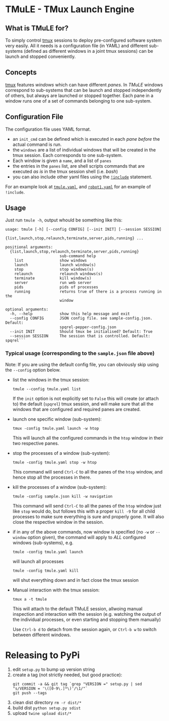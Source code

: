 # TMuLE - TMux Launch Engine

## What is TMuLE for?

To simply control [tmux](https://github.com/tmux/tmux/wiki) sessions to deploy pre-configured software system very easily. All it needs is a configuration file (in YAML) and different sub-systems (defined as different windows in a joint tmux sessions) can be launch and stopped conveniently.

## Concepts

[tmux](https://github.com/tmux/tmux/wiki) features *windows* which can have different *panes*. In *TMuLE* windows correspond to sub-systems that can be launch and stopped independently of others, but always are launched or stopped together. Each pane in a window runs one of a set of commands belonging to one sub-system.

## Configuration File

The configuration file uses YAML format.

* an `init_cmd` can be defined which is executed in each *pane before* the actual command is run.
* the `windows` are a list of individual windows that will be created in the tmux session. Each corresponds to one sub-system. 
* Each window is given a `name`, and a list of `panes`
* the entries in the `panes` list, are shell scripts commands that are executed *as is* in the tmux session shell (i.e. *bash*)
* you can also include other yaml files using the [`!include`](https://stackoverflow.com/questions/528281/how-can-i-include-an-yaml-file-inside-another) statement.

For an example look at [`tmule.yaml`](https://github.com/marc-hanheide/TMuLE/blob/master/tmule.yaml), and [`robot1.yaml`](https://github.com/marc-hanheide/TMuLE/blob/master/robot1.yaml) for an example of `!include`.

## Usage

Just run `tmule -h`, output whould be something like this:


```
usage: tmule [-h] [--config CONFIG] [--init INIT] [--session SESSION]
               {list,launch,stop,relaunch,terminate,server,pids,running} ...

positional arguments:
  {list,launch,stop,relaunch,terminate,server,pids,running}
                        sub-command help
    list                show windows
    launch              launch window(s)
    stop                stop windows(s)
    relaunch            relaunch windows(s)
    terminate           kill window(s)
    server              run web server
    pids                pids of processes
    running             returns true of there is a process running in the
                        window

optional arguments:
  -h, --help            show this help message and exit
  --config CONFIG       JSON config file. see sample-config.json. Default:
                        spqrel-pepper-config.json
  --init INIT           Should tmux be initialised? Default: True
  --session SESSION     The session that is controlled. Default: spqrel```
```

### Typical usage (corresponding to the `sample.json` file above)

Note: If you are using the default config file, you can obviously skip using the `--config` option below.

* list the windows in the tmux session:

  `tmule --config tmule.yaml list`

  If the `init` option is not explicitly set to `False` this will create (or attach to) the default (`spqrel`) tmux session, and will make sure that all the windows that are configured and required panes are created. 

* launch one specific window (sub-system):

  `tmux -config tmule.yaml launch -w htop`

  This will launch all the configured commands in the `htop` window in their two respective panes.

* stop the processes of a window (sub-system):

	`tmule -config tmule.yaml stop -w htop`

	This command will send `Ctrl-C` to all the panes of the `htop` window, and hence stop all the processes in there. 

* kill the processes of a window (sub-system):

	`tmule -config sample.json kill -w navigation`

	This command will send `Ctrl-C` to all the panes of the `htop` window just like `stop` would do, but follows this with a proper `kill -9` for all child processes to make sure everything is sure and properly gone. It will also close the respective window in the session. 

* if in any of the above commands, now window is specified (no `-w` or `--window` option given), the command will apply to *ALL* configured windows (sub-systems), e.g.

	`tmule -config tmule.yaml launch`

	will launch all processes

	`tmule -config tmule.yaml kill`

	will shut everything down and in fact close the tmux session

* Manual interaction with the tmux session:

	`tmux a -t tmule`

	This will attach to the default TMuLE session, allwoing manual inspection and interaction with the session (e.g. watching the output of the individual processes, or even starting and stopping them manually)

	Use `Ctrl-b d` to detach from the session again, or `Ctrl-b w` to switch between different windows. 


# Releasing to PyPi

1. edit `setup.py` to bump up version string
1. create a tag (not strictly needed, but good practice): 
    ```
    git commit -a && git tag `grep "VERSION =" setup.py | sed "s/VERSION = '\([0-9\.]*\)'/\1/"` 
    git push --tags
    ```
1. clean dist directory `rm -r dist/*`
1. build dist `python setup.py sdist`
1. upload `twine upload dist/*`
